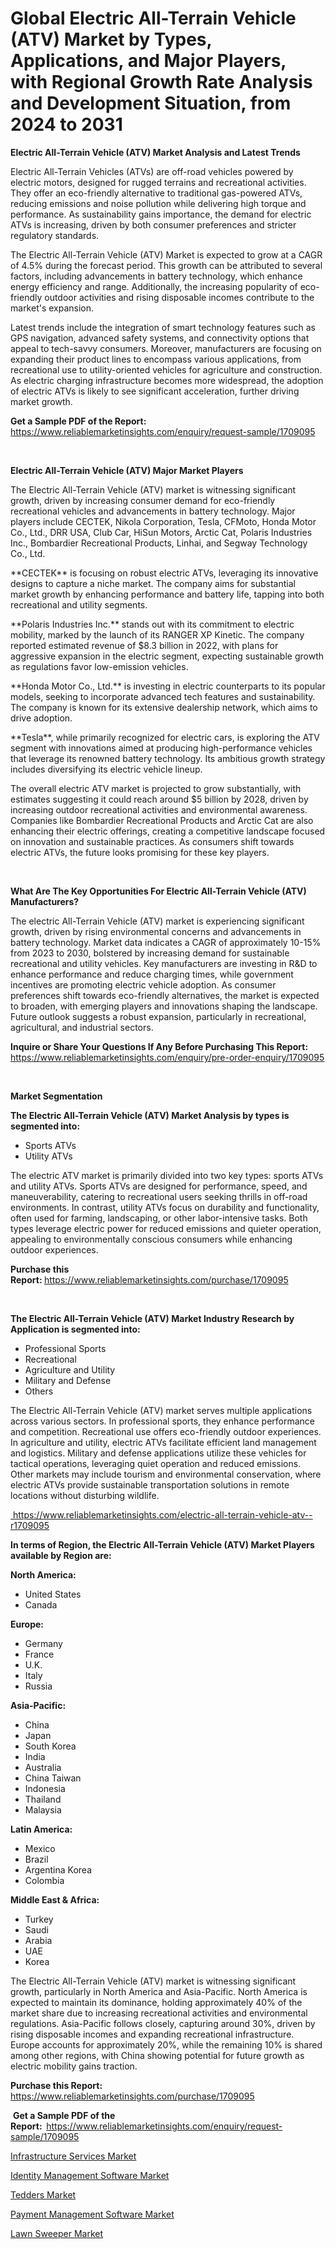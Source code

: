 <p><h1>Global Electric All-Terrain Vehicle (ATV) Market by Types, Applications, and Major Players, with Regional Growth Rate Analysis and Development Situation, from 2024 to 2031</h1></p><p><strong>Electric All-Terrain Vehicle (ATV) Market Analysis and Latest Trends</strong></p>
<p><p>Electric All-Terrain Vehicles (ATVs) are off-road vehicles powered by electric motors, designed for rugged terrains and recreational activities. They offer an eco-friendly alternative to traditional gas-powered ATVs, reducing emissions and noise pollution while delivering high torque and performance. As sustainability gains importance, the demand for electric ATVs is increasing, driven by both consumer preferences and stricter regulatory standards.</p><p>The Electric All-Terrain Vehicle (ATV) Market is expected to grow at a CAGR of 4.5% during the forecast period. This growth can be attributed to several factors, including advancements in battery technology, which enhance energy efficiency and range. Additionally, the increasing popularity of eco-friendly outdoor activities and rising disposable incomes contribute to the market's expansion.</p><p>Latest trends include the integration of smart technology features such as GPS navigation, advanced safety systems, and connectivity options that appeal to tech-savvy consumers. Moreover, manufacturers are focusing on expanding their product lines to encompass various applications, from recreational use to utility-oriented vehicles for agriculture and construction. As electric charging infrastructure becomes more widespread, the adoption of electric ATVs is likely to see significant acceleration, further driving market growth.</p></p>
<p><strong>Get a Sample PDF of the Report:&nbsp;</strong> <a href="https://www.reliablemarketinsights.com/enquiry/request-sample/1709095?utm_campaign=1444&utm_medium=2&utm_source=Github&utm_content=ia&utm_term=21102024&utm_id=electric-all-terrain-vehicle-atv">https://www.reliablemarketinsights.com/enquiry/request-sample/1709095</a></p>
<p>&nbsp;</p>
<p><strong>Electric All-Terrain Vehicle (ATV) Major Market Players</strong></p>
<p><p>The Electric All-Terrain Vehicle (ATV) market is witnessing significant growth, driven by increasing consumer demand for eco-friendly recreational vehicles and advancements in battery technology. Major players include CECTEK, Nikola Corporation, Tesla, CFMoto, Honda Motor Co., Ltd., DRR USA, Club Car, HiSun Motors, Arctic Cat, Polaris Industries Inc., Bombardier Recreational Products, Linhai, and Segway Technology Co., Ltd.</p><p>**CECTEK** is focusing on robust electric ATVs, leveraging its innovative designs to capture a niche market. The company aims for substantial market growth by enhancing performance and battery life, tapping into both recreational and utility segments.</p><p>**Polaris Industries Inc.** stands out with its commitment to electric mobility, marked by the launch of its RANGER XP Kinetic. The company reported estimated revenue of $8.3 billion in 2022, with plans for aggressive expansion in the electric segment, expecting sustainable growth as regulations favor low-emission vehicles.</p><p>**Honda Motor Co., Ltd.** is investing in electric counterparts to its popular models, seeking to incorporate advanced tech features and sustainability. The company is known for its extensive dealership network, which aims to drive adoption.</p><p>**Tesla**, while primarily recognized for electric cars, is exploring the ATV segment with innovations aimed at producing high-performance vehicles that leverage its renowned battery technology. Its ambitious growth strategy includes diversifying its electric vehicle lineup.</p><p>The overall electric ATV market is projected to grow substantially, with estimates suggesting it could reach around $5 billion by 2028, driven by increasing outdoor recreational activities and environmental awareness. Companies like Bombardier Recreational Products and Arctic Cat are also enhancing their electric offerings, creating a competitive landscape focused on innovation and sustainable practices. As consumers shift towards electric ATVs, the future looks promising for these key players.</p></p>
<p>&nbsp;</p>
<p><strong>What Are The Key Opportunities For Electric All-Terrain Vehicle (ATV) Manufacturers?</strong></p>
<p><p>The electric All-Terrain Vehicle (ATV) market is experiencing significant growth, driven by rising environmental concerns and advancements in battery technology. Market data indicates a CAGR of approximately 10-15% from 2023 to 2030, bolstered by increasing demand for sustainable recreational and utility vehicles. Key manufacturers are investing in R&D to enhance performance and reduce charging times, while government incentives are promoting electric vehicle adoption. As consumer preferences shift towards eco-friendly alternatives, the market is expected to broaden, with emerging players and innovations shaping the landscape. Future outlook suggests a robust expansion, particularly in recreational, agricultural, and industrial sectors.</p></p>
<p><strong>Inquire or Share Your Questions If Any Before Purchasing This Report:</strong> <a href="https://www.reliablemarketinsights.com/enquiry/pre-order-enquiry/1709095?utm_campaign=1444&utm_medium=2&utm_source=Github&utm_content=ia&utm_term=21102024&utm_id=electric-all-terrain-vehicle-atv">https://www.reliablemarketinsights.com/enquiry/pre-order-enquiry/1709095</a></p>
<p>&nbsp;</p>
<p><strong>Market Segmentation</strong></p>
<p><strong>The Electric All-Terrain Vehicle (ATV) Market Analysis by types is segmented into:</strong></p>
<p><ul><li>Sports ATVs</li><li>Utility ATVs</li></ul></p>
<p><p>The electric ATV market is primarily divided into two key types: sports ATVs and utility ATVs. Sports ATVs are designed for performance, speed, and maneuverability, catering to recreational users seeking thrills in off-road environments. In contrast, utility ATVs focus on durability and functionality, often used for farming, landscaping, or other labor-intensive tasks. Both types leverage electric power for reduced emissions and quieter operation, appealing to environmentally conscious consumers while enhancing outdoor experiences.</p></p>
<p><strong>Purchase this Report:&nbsp;</strong><a href="https://www.reliablemarketinsights.com/purchase/1709095?utm_campaign=1444&utm_medium=2&utm_source=Github&utm_content=ia&utm_term=21102024&utm_id=electric-all-terrain-vehicle-atv">https://www.reliablemarketinsights.com/purchase/1709095</a></p>
<p>&nbsp;</p>
<p><strong>The Electric All-Terrain Vehicle (ATV) Market Industry Research by Application is segmented into:</strong></p>
<p><ul><li>Professional Sports</li><li>Recreational</li><li>Agriculture and Utility</li><li>Military and Defense</li><li>Others</li></ul></p>
<p><p>The Electric All-Terrain Vehicle (ATV) market serves multiple applications across various sectors. In professional sports, they enhance performance and competition. Recreational use offers eco-friendly outdoor experiences. In agriculture and utility, electric ATVs facilitate efficient land management and logistics. Military and defense applications utilize these vehicles for tactical operations, leveraging quiet operation and reduced emissions. Other markets may include tourism and environmental conservation, where electric ATVs provide sustainable transportation solutions in remote locations without disturbing wildlife.</p></p>
<p><a href="https://www.reliablemarketinsights.com/electric-all-terrain-vehicle-atv--r1709095?utm_campaign=1444&utm_medium=2&utm_source=Github&utm_content=ia&utm_term=21102024&utm_id=electric-all-terrain-vehicle-atv">&nbsp;https://www.reliablemarketinsights.com/electric-all-terrain-vehicle-atv--r1709095</a></p>
<p><strong>In terms of Region, the Electric All-Terrain Vehicle (ATV) Market Players available by Region are:</strong></p>
<p>
    <p> <strong> North America: </strong>
        <ul>
            <li>United States</li>
            <li>Canada</li>
        </ul>
        </p> 
    <p> <strong> Europe: </strong>
        <ul>
            <li>Germany</li>
            <li>France</li>
            <li>U.K.</li>
            <li>Italy</li>
            <li>Russia</li>
        </ul>
        </p> 
    <p> <strong> Asia-Pacific: </strong>
        <ul>
            <li>China</li>
            <li>Japan</li>
            <li>South Korea</li>
            <li>India</li>
            <li>Australia</li>
            <li>China Taiwan</li>
            <li>Indonesia</li>
            <li>Thailand</li>
            <li>Malaysia</li>
        </ul>
        </p> 
    <p> <strong> Latin America: </strong>
        <ul>
            <li>Mexico</li>
            <li>Brazil</li>
            <li>Argentina Korea</li>
            <li>Colombia</li>
        </ul>
        </p> 
    <p> <strong> Middle East & Africa: </strong>
        <ul>
            <li>Turkey</li>
            <li>Saudi</li>
            <li>Arabia</li>
            <li>UAE</li>
            <li>Korea</li>
        </ul>
    </p>
    </p>
<p><p>The Electric All-Terrain Vehicle (ATV) market is witnessing significant growth, particularly in North America and Asia-Pacific. North America is expected to maintain its dominance, holding approximately 40% of the market share due to increasing recreational activities and environmental regulations. Asia-Pacific follows closely, capturing around 30%, driven by rising disposable incomes and expanding recreational infrastructure. Europe accounts for approximately 20%, while the remaining 10% is shared among other regions, with China showing potential for future growth as electric mobility gains traction.</p></p>
<p><strong>Purchase this Report: </strong><a href="https://www.reliablemarketinsights.com/purchase/1709095?utm_campaign=1444&utm_medium=2&utm_source=Github&utm_content=ia&utm_term=21102024&utm_id=electric-all-terrain-vehicle-atv">https://www.reliablemarketinsights.com/purchase/1709095</a></p>
<p>&nbsp;<strong>Get a Sample PDF of the Report:&nbsp;&nbsp;</strong><a href="https://www.reliablemarketinsights.com/enquiry/request-sample/1709095?utm_campaign=1444&utm_medium=2&utm_source=Github&utm_content=ia&utm_term=21102024&utm_id=electric-all-terrain-vehicle-atv">https://www.reliablemarketinsights.com/enquiry/request-sample/1709095</a></p>
<p><strong></strong></p>
<p><p><a href="https://www.linkedin.com/pulse/infrastructure-services-market-trends-insights-type-application-i1orc?utm_campaign=1444&utm_medium=2&utm_source=Github&utm_content=ia&utm_term=21102024&utm_id=electric-all-terrain-vehicle-atv">Infrastructure Services Market</a></p><p><a href="https://www.linkedin.com/pulse/strategic-roadmap-success-global-identity-management-software-uhscc?utm_campaign=1444&utm_medium=2&utm_source=Github&utm_content=ia&utm_term=21102024&utm_id=electric-all-terrain-vehicle-atv">Identity Management Software Market</a></p><p><a href="https://issuu.com/reportprime-2/docs/tedders-market-size-2030.pptx_65f2752fca5c4d?utm_campaign=1444&utm_medium=2&utm_source=Github&utm_content=ia&utm_term=21102024&utm_id=electric-all-terrain-vehicle-atv">Tedders Market</a></p><p><a href="https://www.linkedin.com/pulse/payment-management-software-market-global-insights-regional-ndrlc?utm_campaign=1444&utm_medium=2&utm_source=Github&utm_content=ia&utm_term=21102024&utm_id=electric-all-terrain-vehicle-atv">Payment Management Software Market</a></p><p><a href="https://issuu.com/reportprime-2/docs/lawn-sweeper-market-size-2030.pptx_ef6402712ec704?utm_campaign=1444&utm_medium=2&utm_source=Github&utm_content=ia&utm_term=21102024&utm_id=electric-all-terrain-vehicle-atv">Lawn Sweeper Market</a></p></p>